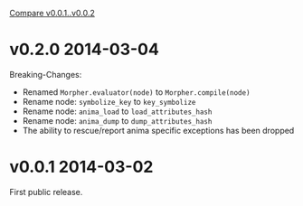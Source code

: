 [Compare v0.0.1..v0.0.2](https://github.com/mbj/morpher/compare/v0.0.1...v0.1.0)

# v0.2.0 2014-03-04

Breaking-Changes:

* Renamed `Morpher.evaluator(node)` to `Morpher.compile(node)`
* Rename node: `symbolize_key` to `key_symbolize`
* Rename node: `anima_load` to `load_attributes_hash`
* Rename node: `anima_dump` to `dump_attributes_hash`
* The ability to rescue/report anima specific exceptions has been dropped

# v0.0.1 2014-03-02

First public release.
